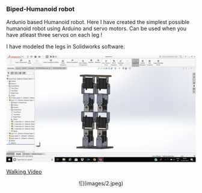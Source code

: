 ### Biped-Humanoid robot

Ardunio based Humanoid robot. Here I have created the simplest possible humanoid robot using Arduino and servo motors. Can be used when you have atleast three servos on each leg !

I have modeled the legs in Solidworks software.

![](images/Capture2.JPG)


<a href="https://www.youtube.com/watch?v=5w3RGbZgTs0">Walking Video</a>

<p align= "center">
![](images/2.jpeg)
</p>

